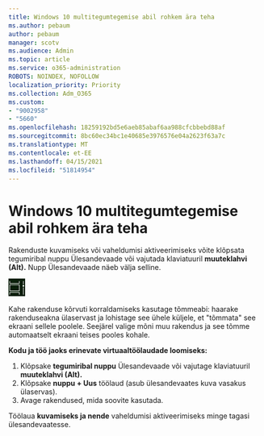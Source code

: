 ```yaml
---
title: Windows 10 multitegumtegemise abil rohkem ära teha
ms.author: pebaum
author: pebaum
manager: scotv
ms.audience: Admin
ms.topic: article
ms.service: o365-administration
ROBOTS: NOINDEX, NOFOLLOW
localization_priority: Priority
ms.collection: Adm_O365
ms.custom:
- "9002958"
- "5660"
ms.openlocfilehash: 18259192bd5e6aeb85abaf6aa988cfcbbebd88af
ms.sourcegitcommit: 8bc60ec34bc1e40685e3976576e04a2623f63a7c
ms.translationtype: MT
ms.contentlocale: et-EE
ms.lasthandoff: 04/15/2021
ms.locfileid: "51814954"
---
```

# <a name="do-more-with-multitasking-in-windows-10"></a>Windows 10 multitegumtegemise abil rohkem ära teha

Rakenduste kuvamiseks või vaheldumisi aktiveerimiseks võite klõpsata tegumiribal nuppu Ülesandevaade või vajutada klaviatuuril **muuteklahvi (Alt).**  Nupp Ülesandevaade näeb välja selline.

![Ülesandevaate nupp](media/task-view.png)

Kahe rakenduse kõrvuti korraldamiseks kasutage tõmmeabi: haarake rakenduseakna ülaservast ja lohistage see ühele küljele, et "tõmmata" see ekraani sellele poolele. Seejärel valige mõni muu rakendus ja see tõmme automaatselt ekraani teises pooles kohale.

**Kodu ja töö jaoks erinevate virtuaaltöölaudade loomiseks:**

1. Klõpsake **tegumiribal nuppu** Ülesandevaade või vajutage klaviatuuril **muuteklahvi (Alt).**
2. Klõpsake **nuppu + Uus** töölaud (asub ülesandevaates kuva vasakus ülaservas).
3. Avage rakendused, mida soovite kasutada. 

Töölaua **kuvamiseks ja nende** vaheldumisi aktiveerimiseks minge tagasi ülesandevaatesse.
